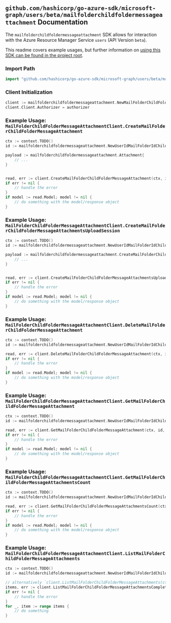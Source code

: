 
## `github.com/hashicorp/go-azure-sdk/microsoft-graph/users/beta/mailfolderchildfoldermessageattachment` Documentation

The `mailfolderchildfoldermessageattachment` SDK allows for interaction with the Azure Resource Manager Service `users` (API Version `beta`).

This readme covers example usages, but further information on [using this SDK can be found in the project root](https://github.com/hashicorp/go-azure-sdk/tree/main/docs).

### Import Path

```go
import "github.com/hashicorp/go-azure-sdk/microsoft-graph/users/beta/mailfolderchildfoldermessageattachment"
```


### Client Initialization

```go
client := mailfolderchildfoldermessageattachment.NewMailFolderChildFolderMessageAttachmentClientWithBaseURI("https://management.azure.com")
client.Client.Authorizer = authorizer
```


### Example Usage: `MailFolderChildFolderMessageAttachmentClient.CreateMailFolderChildFolderMessageAttachment`

```go
ctx := context.TODO()
id := mailfolderchildfoldermessageattachment.NewUserIdMailFolderIdChildFolderIdMessageID("userIdValue", "mailFolderIdValue", "mailFolderId1Value", "messageIdValue")

payload := mailfolderchildfoldermessageattachment.Attachment{
	// ...
}


read, err := client.CreateMailFolderChildFolderMessageAttachment(ctx, id, payload)
if err != nil {
	// handle the error
}
if model := read.Model; model != nil {
	// do something with the model/response object
}
```


### Example Usage: `MailFolderChildFolderMessageAttachmentClient.CreateMailFolderChildFolderMessageAttachmentsUploadSession`

```go
ctx := context.TODO()
id := mailfolderchildfoldermessageattachment.NewUserIdMailFolderIdChildFolderIdMessageID("userIdValue", "mailFolderIdValue", "mailFolderId1Value", "messageIdValue")

payload := mailfolderchildfoldermessageattachment.CreateMailFolderChildFolderMessageAttachmentsUploadSessionRequest{
	// ...
}


read, err := client.CreateMailFolderChildFolderMessageAttachmentsUploadSession(ctx, id, payload)
if err != nil {
	// handle the error
}
if model := read.Model; model != nil {
	// do something with the model/response object
}
```


### Example Usage: `MailFolderChildFolderMessageAttachmentClient.DeleteMailFolderChildFolderMessageAttachment`

```go
ctx := context.TODO()
id := mailfolderchildfoldermessageattachment.NewUserIdMailFolderIdChildFolderIdMessageIdAttachmentID("userIdValue", "mailFolderIdValue", "mailFolderId1Value", "messageIdValue", "attachmentIdValue")

read, err := client.DeleteMailFolderChildFolderMessageAttachment(ctx, id, mailfolderchildfoldermessageattachment.DefaultDeleteMailFolderChildFolderMessageAttachmentOperationOptions())
if err != nil {
	// handle the error
}
if model := read.Model; model != nil {
	// do something with the model/response object
}
```


### Example Usage: `MailFolderChildFolderMessageAttachmentClient.GetMailFolderChildFolderMessageAttachment`

```go
ctx := context.TODO()
id := mailfolderchildfoldermessageattachment.NewUserIdMailFolderIdChildFolderIdMessageIdAttachmentID("userIdValue", "mailFolderIdValue", "mailFolderId1Value", "messageIdValue", "attachmentIdValue")

read, err := client.GetMailFolderChildFolderMessageAttachment(ctx, id, mailfolderchildfoldermessageattachment.DefaultGetMailFolderChildFolderMessageAttachmentOperationOptions())
if err != nil {
	// handle the error
}
if model := read.Model; model != nil {
	// do something with the model/response object
}
```


### Example Usage: `MailFolderChildFolderMessageAttachmentClient.GetMailFolderChildFolderMessageAttachmentsCount`

```go
ctx := context.TODO()
id := mailfolderchildfoldermessageattachment.NewUserIdMailFolderIdChildFolderIdMessageID("userIdValue", "mailFolderIdValue", "mailFolderId1Value", "messageIdValue")

read, err := client.GetMailFolderChildFolderMessageAttachmentsCount(ctx, id, mailfolderchildfoldermessageattachment.DefaultGetMailFolderChildFolderMessageAttachmentsCountOperationOptions())
if err != nil {
	// handle the error
}
if model := read.Model; model != nil {
	// do something with the model/response object
}
```


### Example Usage: `MailFolderChildFolderMessageAttachmentClient.ListMailFolderChildFolderMessageAttachments`

```go
ctx := context.TODO()
id := mailfolderchildfoldermessageattachment.NewUserIdMailFolderIdChildFolderIdMessageID("userIdValue", "mailFolderIdValue", "mailFolderId1Value", "messageIdValue")

// alternatively `client.ListMailFolderChildFolderMessageAttachments(ctx, id, mailfolderchildfoldermessageattachment.DefaultListMailFolderChildFolderMessageAttachmentsOperationOptions())` can be used to do batched pagination
items, err := client.ListMailFolderChildFolderMessageAttachmentsComplete(ctx, id, mailfolderchildfoldermessageattachment.DefaultListMailFolderChildFolderMessageAttachmentsOperationOptions())
if err != nil {
	// handle the error
}
for _, item := range items {
	// do something
}
```
